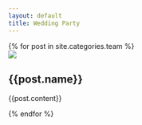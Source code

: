 ```yaml
---
layout: default
title: Wedding Party
---
```

<div class='clearfix team'>
{% for post in site.categories.team %}
  <div class='col12 pad1'>
    <img src="{{post.img}}" class='pad1'>
    <div class='pad2 prose border'>
    	<h2>{{post.name}}</h2>
    	<p>{{post.content}}</p>
    </div>
  </div>
{% endfor %}
</div>